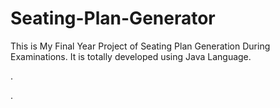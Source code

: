 # Seating-Plan-Generator

This is My Final Year Project of Seating Plan Generation During Examinations. It is totally developed using Java Language.

















.






















































































































































































































































































































































































































































































.






































